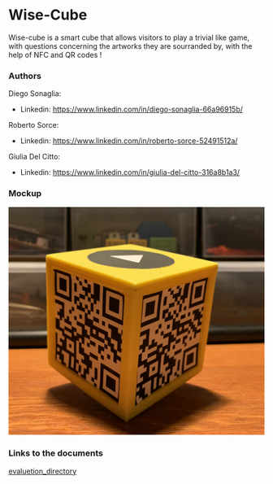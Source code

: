 # Wise-Cube 
Wise-cube is a smart cube that allows visitors to play a trivial like game, with questions concerning the artworks they are sourranded by, with the help of NFC and QR codes !
### Authors
Diego Sonaglia:  
 - Linkedin: https://www.linkedin.com/in/diego-sonaglia-66a96915b/
 
Roberto Sorce:  
 - Linkedin: https://www.linkedin.com/in/roberto-sorce-52491512a/
 
Giulia Del Citto:  
 - Linkedin: https://www.linkedin.com/in/giulia-del-citto-316a8b1a3/

### Mockup
![cube](./mockup/cube-picture.jpg)

### Links to the documents

[evaluetion_directory](Evaluation/README.md)



          
